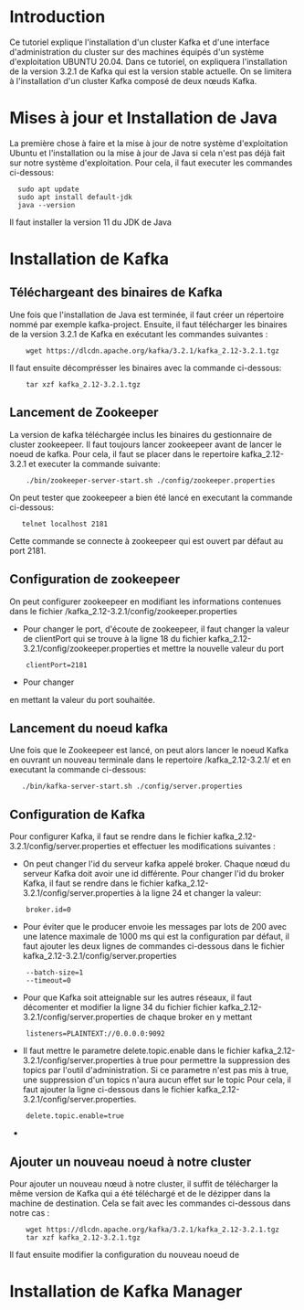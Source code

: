 # Introduction
Ce tutoriel explique l'installation d'un cluster Kafka et d'une interface d'administration du cluster sur des machines équipés d'un système d'exploitation UBUNTU 20.04.
Dans ce tutoriel, on expliquera l'installation de la version 3.2.1 de Kafka qui est la version stable actuelle. On se limitera à l'installation d'un cluster Kafka composé de deux nœuds Kafka.

# Mises à jour et Installation de Java
La première chose à faire et la mise à jour de notre système d'exploitation Ubuntu et l'installation ou la mise à jour de Java si cela n'est pas déjà fait sur notre système d'exploitation. Pour cela, il faut executer les commandes ci-dessous:
```
  sudo apt update 
  sudo apt install default-jdk
  java --version 
```
Il faut installer la version 11 du JDK de Java

# Installation de Kafka
## Téléchargeant des binaires de Kafka
Une fois que l'installation de Java est terminée, il faut créer un répertoire nommé par exemple kafka-project. Ensuite, il faut télécharger les binaires de la version 3.2.1 de Kafka en exécutant les commandes suivantes :
```
    wget https://dlcdn.apache.org/kafka/3.2.1/kafka_2.12-3.2.1.tgz
```
Il faut ensuite décomprésser les binaires avec la commande ci-dessous:
```
    tar xzf kafka_2.12-3.2.1.tgz
```
## Lancement de Zookeeper
La version de kafka téléchargée inclus les binaires du gestionnaire de cluster zookeepeer. Il faut toujours lancer zookeepeer avant de lancer le noeud de kafka. Pour cela, il faut se placer dans le repertoire kafka_2.12-3.2.1 et executer la commande suivante:
```
    ./bin/zookeeper-server-start.sh ./config/zookeeper.properties
```
On peut tester que zookeepeer a bien été lancé en executant la commande ci-dessous:
```
   telnet localhost 2181
```
Cette commande se connecte à zookeepeer qui est ouvert par défaut au port 2181.
## Configuration de zookeepeer
On peut configurer zookeepeer en modifiant les informations contenues dans le fichier /kafka_2.12-3.2.1/config/zookeeper.properties
- Pour changer le port, d'écoute de zookeepeer, il  faut changer la valeur de clientPort qui se trouve à la ligne 18 du fichier kafka_2.12-3.2.1/config/zookeeper.properties et mettre la nouvelle valeur du port 
```
    clientPort=2181
```
- Pour changer 

en mettant la valeur du port souhaitée.
## Lancement du noeud kafka
Une fois que le Zookeepeer est lancé, on peut alors lancer le noeud Kafka en ouvrant un nouveau terminale dans le repertoire /kafka_2.12-3.2.1/ et en executant la commande ci-dessous:
```
   ./bin/kafka-server-start.sh ./config/server.properties
```
## Configuration de Kafka
Pour configurer Kafka, il faut se rendre dans le fichier kafka_2.12-3.2.1/config/server.properties et effectuer les modifications suivantes :
* On peut changer l'id du serveur kafka appelé broker. Chaque nœud du serveur Kafka doit avoir une id différente. Pour changer l'id du broker Kafka, il faut se rendre dans le fichier kafka_2.12-3.2.1/config/server.properties à la ligne 24 et changer la valeur:
```
    broker.id=0
```
* Pour éviter que le producer envoie les messages par lots de 200 avec une latence maximale de 1000 ms qui est la configuration par défaut, il faut ajouter les deux lignes de commandes ci-dessous dans le fichier kafka_2.12-3.2.1/config/server.properties
```
    --batch-size=1
    --timeout=0
```
* Pour que Kafka soit atteignable sur les autres réseaux, il faut décomenter et modifier la ligne 34 du fichier fichier kafka_2.12-3.2.1/config/server.properties de chaque broker en y mettant  
```
    listeners=PLAINTEXT://0.0.0.0:9092
```
* Il faut mettre le parametre delete.topic.enable dans le fichier kafka_2.12-3.2.1/config/server.properties à true pour permettre la suppression des topics par l'outil d'administration. Si ce parametre n'est pas mis à true, une suppression d'un topics n'aura aucun effet sur le topic Pour cela, il faut ajouter la ligne ci-dessous dans le fichier kafka_2.12-3.2.1/config/server.properties.
```
    delete.topic.enable=true
```
* 

## Ajouter un nouveau noeud à notre cluster
Pour ajouter un nouveau nœud à notre cluster, il suffit de télécharger la même version de Kafka qui a été téléchargé et de le dézipper dans la machine de destination. Cela se fait avec les commandes ci-dessous dans notre cas :
```
    wget https://dlcdn.apache.org/kafka/3.2.1/kafka_2.12-3.2.1.tgz
    tar xzf kafka_2.12-3.2.1.tgz
```
Il faut ensuite modifier la configuration du nouveau noeud de 

# Installation de Kafka Manager
